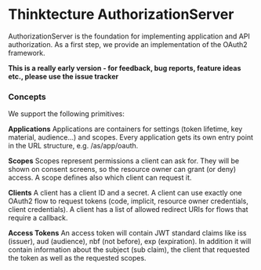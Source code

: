 # Thinktecture AuthorizationServer

AuthorizationServer is the foundation for implementing application and API authorization.
As a first step, we provide an implementation of the OAuth2 framework.

**This is a really early version - for feedback, bug reports, feature ideas etc., please use the issue tracker**


### Concepts

We support the following primitives:

**Applications**
Applications are containers for settings (token lifetime, key material, audience…) and scopes. Every application gets its own entry point in the URL structure, e.g. /as/app/oauth.

**Scopes**
Scopes represent permissions a client can ask for. They will be shown on consent screens, so the resource owner can grant (or deny) access. A scope defines also which client can request it.

**Clients**
A client has a client ID and a secret. A client can use exactly one OAuth2 flow to request tokens (code, implicit, resource owner credentials, client credentials). A client has a list of allowed redirect URIs for flows that require a callback.

**Access Tokens**
An access token will contain JWT standard claims like iss (issuer), aud (audience), nbf (not before), exp (expiration). In addition it will contain information about the subject (sub claim), the client that requested the token as well as the requested scopes.
